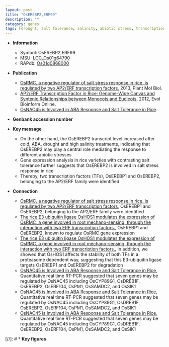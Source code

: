 ```yaml
---
layout: post
title: "OsEREBP2,ERF99"
description: ""
category: genes
tags: [drought, salt tolerance, salinity, abiotic stress, transcription factor, salt, salt stress]
---
```


* **Information**  
    + Symbol: OsEREBP2,ERF99  
    + MSU: [LOC_Os01g64790](http://rice.plantbiology.msu.edu/cgi-bin/ORF_infopage.cgi?orf=LOC_Os01g64790)  
    + RAPdb: [Os01g0868000](http://rapdb.dna.affrc.go.jp/viewer/gbrowse_details/irgsp1?name=Os01g0868000)  

* **Publication**  
    + [OsRMC, a negative regulator of salt stress response in rice, is regulated by two AP2/ERF transcription factors](http://www.ncbi.nlm.nih.gov/pubmed?term=OsRMC,+a+negative+regulator+of+salt+stress+response+in+rice,+is+regulated+by+two+AP2/ERF+transcription+factors%5BTitle%5D), 2013, Plant Mol Biol.
    + [AP2/ERF Transcription Factor in Rice: Genome-Wide Canvas and Syntenic Relationships between Monocots and Eudicots](http://www.ncbi.nlm.nih.gov/pubmed?term=AP2/ERF+Transcription+Factor+in+Rice:+Genome-Wide+Canvas+and+Syntenic+Relationships+between+Monocots+and+Eudicots%5BTitle%5D), 2012, Evol Bioinform Online.
    + [OsNAC45 is Involved in ABA Response and Salt Tolerance in Rice](N+Y).

* **Genbank accession number**  

* **Key message**  
    + On the other hand, the OsEREBP2 transcript level increased after cold, ABA, drought and high salinity treatments, indicating that OsEREBP2 may play a central role mediating the response to different abiotic stresses
    + Gene expression analysis in rice varieties with contrasting salt tolerance further suggests that OsEREBP2 is involved in salt stress response in rice
    + Thereby, two transcription factors (TFs), OsEREBP1 and OsEREBP2, belonging to the AP2/ERF family were identified

* **Connection**  
    + [OsRMC, a negative regulator of salt stress response in rice, is regulated by two AP2/ERF transcription factors](TFs), OsEREBP1 and OsEREBP2, belonging to the AP2/ERF family were identified
    + [The rice E3 ubiquitin ligase OsHOS1 modulates the expression of OsRMC, a gene involved in root mechano-sensing, through the interaction with two ERF transcription factors.](TFs), OsEREBP1 and OsEREBP2, known to regulate OsRMC gene expression
    + [The rice E3 ubiquitin ligase OsHOS1 modulates the expression of OsRMC, a gene involved in root mechano-sensing, through the interaction with two ERF transcription factors.](http://www.ncbi.nlm.nih.gov/pubmed?term=The+rice+E3+ubiquitin+ligase+OsHOS1+modulates+the+expression+of+OsRMC,+a+gene+involved+in+root+mechano-sensing,+through+the+interaction+with+two+ERF+transcription+factors.%5BTitle%5D), In addition, we showed that OsHOS1 affects the stability of both TFs in a proteasome dependent way, suggesting that this E3-ubiquitin ligase targets OsEREBP1 and OsEREBP2 for degradation
    + [OsNAC45 is Involved in ABA Response and Salt Tolerance in Rice](http://www.ncbi.nlm.nih.gov/pubmed?term=OsNAC45+is+Involved+in+ABA+Response+and+Salt+Tolerance+in+Rice%5BTitle%5D),  Quantitative real time RT-PCR suggested that seven genes may be regulated by OsNAC45 including OsCYP89G1, OsDREB1F, OsEREBP2, OsERF104, OsPM1, OsSAMDC2, and OsSIK1
    + [OsNAC45 is Involved in ABA Response and Salt Tolerance in Rice](http://www.ncbi.nlm.nih.gov/pubmed?term=OsNAC45+is+Involved+in+ABA+Response+and+Salt+Tolerance+in+Rice%5BTitle%5D),  Quantitative real time RT-PCR suggested that seven genes may be regulated by OsNAC45 including OsCYP89G1, OsDREB1F, OsEREBP2, OsERF104, OsPM1, OsSAMDC2, and OsSIK1
    + [OsNAC45 is Involved in ABA Response and Salt Tolerance in Rice](http://www.ncbi.nlm.nih.gov/pubmed?term=OsNAC45+is+Involved+in+ABA+Response+and+Salt+Tolerance+in+Rice%5BTitle%5D),  Quantitative real time RT-PCR suggested that seven genes may be regulated by OsNAC45 including OsCYP89G1, OsDREB1F, OsEREBP2, OsERF104, OsPM1, OsSAMDC2, and OsSIK1

[//]: # * **Key figures**  


